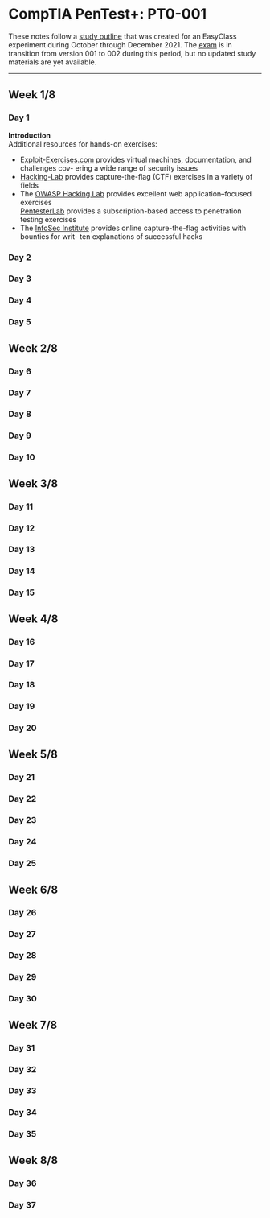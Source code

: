 
# CompTIA PenTest+: PT0-001

These notes follow a [study outline](https://www.comptia.org/certifications/pentest) that was created for an EasyClass experiment during October through December 2021. The [exam](https://www.comptia.org/certifications/pentest#examdetails) is in transition from version 001 to 002 during this period, but no updated study materials are yet available.  

---

## Week 1/8
### Day 1
**Introduction**  
Additional resources for hands-on exercises:
* [Exploit-Exercises.com](https://exploit-exercises.com/) provides virtual machines, documentation, and challenges cov-
ering a wide range of security issues  
* [Hacking-Lab](https://www.hacking-lab.com/index.html) provides capture-the-flag (CTF) exercises in a variety of fields  
* The [OWASP Hacking Lab](https://www.owasp.org/index.php/OWASP_Hacking_Lab) provides excellent web application–focused exercises  
[PentesterLab](https://www.pentesterlab.com/exercises/) provides a subscription-based access to penetration testing exercises  
* The [InfoSec Institute](http://ctf.infosecinstitute.com) provides online capture-the-flag activities with bounties for writ-
ten explanations of successful hacks  

### Day 2


### Day 3


### Day 4


### Day 5


## Week 2/8
### Day 6
 

### Day 7


### Day 8


### Day 9


### Day 10


## Week 3/8
### Day 11


### Day 12


### Day 13


### Day 14


### Day 15


## Week 4/8
### Day 16


### Day 17


### Day 18


### Day 19
 

### Day 20
 

## Week 5/8
### Day 21
 

### Day 22


### Day 23
 

### Day 24


### Day 25


## Week 6/8
### Day 26


### Day 27


### Day 28


### Day 29


### Day 30


## Week 7/8
### Day 31


### Day 32


### Day 33


### Day 34
 

### Day 35
 

## Week 8/8
### Day 36


### Day 37

